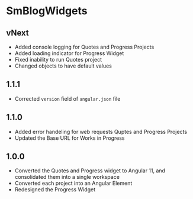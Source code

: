# SmBlogWidgets

## vNext

- Added console logging for Quotes and Progress Projects
- Added loading indicator for Progress Widget
- Fixed inability to run Quotes project
- Changed objects to have default values

## 1.1.1

- Corrected `version` field of `angular.json` file

## 1.1.0

- Added error handeling for web requests Quptes and Progress Projects
- Updated the Base URL for Works in Progress 

## 1.0.0

- Converted the Quotes and Progress widget to Angular 11, and consolidated
them into a single workspace
- Converted each project into an Angular Element
- Redesigned the Progress Widget
